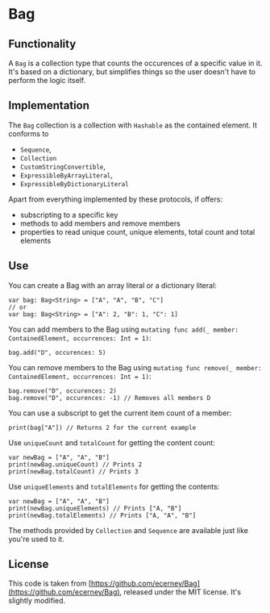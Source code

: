 # Bag

## Functionality

A `Bag` is a collection type that counts the occurences of a specific value in it. It's based on a dictionary, but simplifies things so the user doesn't have to perform the logic itself.

## Implementation

The `Bag` collection is a collection with `Hashable` as the contained element. It conforms to
- `Sequence`,
- `Collection`
- `CustomStringConvertible`,
- `ExpressibleByArrayLiteral`,
- `ExpressibleByDictionaryLiteral`

Apart from everything implemented by these protocols, if offers:
- subscripting to a specific key
- methods to add members and remove members
- properties to read unique count, unique elements, total count and total elements

## Use

You can create a Bag with an array literal or a dictionary literal:

```
var bag: Bag<String> = ["A", "A", "B", "C"]
// or
var bag: Bag<String> = ["A": 2, "B": 1, "C": 1]
```

You can add members to the Bag using `mutating func add(_ member: ContainedElement, occurrences: Int = 1)`:

```
bag.add("D", occurences: 5)
```

You can remove members to the Bag using `mutating func remove(_ member: ContainedElement, occurrences: Int = 1)`:

```
bag.remove("D", occurences: 2)
bag.remove("D", occurences: -1) // Removes all members D
```

You can use a subscript to get the current item count of a member:

```
print(bag["A"]) // Returns 2 for the current example
```

Use `uniqueCount` and `totalCount` for getting the content count:

```
var newBag = ["A", "A", "B"]
print(newBag.uniqueCount) // Prints 2
print(newBag.totalCount) // Prints 3
```

Use `uniqueElements` and `totalElements` for getting the contents:

```
var newBag = ["A", "A", "B"]
print(newBag.uniqueElements) // Prints ["A, "B"]
print(newBag.totalElements) // Prints ["A, "A", "B"]
```

The methods provided by `Collection` and `Sequence` are available just like you're used to it.

## License

This code is taken from [https://github.com/ecerney/Bag](https://github.com/ecerney/Bag), released under the MIT license. It's slightly modified.
